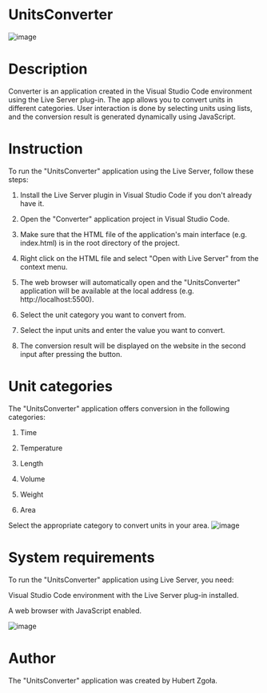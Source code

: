 # UnitsConverter
![image](https://github.com/HubertZgola/UnitsConverter/assets/99662754/023ad966-8de2-4fd0-9286-a115ba4c5896)

# Description

Converter is an application created in the Visual Studio Code environment using the Live Server plug-in. The app allows you to convert units in different categories. User interaction is done by selecting units using lists, and the conversion result is generated dynamically using JavaScript.


# Instruction

To run the "UnitsConverter" application using the Live Server, follow these steps:



1. Install the Live Server plugin in Visual Studio Code if you don't already have it.

2. Open the "Converter" application project in Visual Studio Code.

3. Make sure that the HTML file of the application's main interface (e.g. index.html) is in the root directory of the project.

4. Right click on the HTML file and select "Open with Live Server" from the context menu.

5. The web browser will automatically open and the "UnitsConverter" application will be available at the local address (e.g. http://localhost:5500).

6. Select the unit category you want to convert from.

7. Select the input units and enter the value you want to convert.

8. The conversion result will be displayed on the website in the second input after pressing the button.


# Unit categories

The "UnitsConverter" application offers conversion in the following categories:


1. Time

2. Temperature

3. Length

4. Volume

5. Weight

6. Area


Select the appropriate category to convert units in your area.
![image](https://github.com/HubertZgola/UnitsConverter/assets/99662754/175d0192-e009-4295-816e-d46ae3b065e7)


# System requirements

To run the "UnitsConverter" application using Live Server, you need:



Visual Studio Code environment with the Live Server plug-in installed.

A web browser with JavaScript enabled.

![image](https://github.com/HubertZgola/UnitsConverter/assets/99662754/7cdeab9e-6775-4856-b3c2-9a44204af5fb)

# Author

The "UnitsConverter" application was created by Hubert Zgoła.
